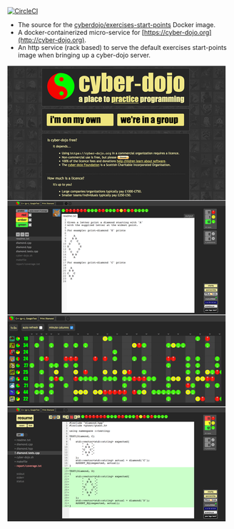 
[![CircleCI](https://circleci.com/gh/cyber-dojo/exercises-start-points.svg?style=svg)](https://circleci.com/gh/cyber-dojo/exercises-start-points)

- The source for the [cyberdojo/exercises-start-points](https://hub.docker.com/r/cyberdojo/exercises-start-points/tags) Docker image.
- A docker-containerized micro-service for [https://cyber-dojo.org](http://cyber-dojo.org).
- An http service (rack based) to serve the default exercises start-points image when
bringing up a cyber-dojo server.

![cyber-dojo.org home page](https://github.com/cyber-dojo/cyber-dojo/blob/master/shared/home_page_snapshot.png)
